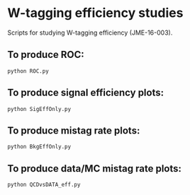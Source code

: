 # W-tagging efficiency studies
Scripts for studying W-tagging efficiency (JME-16-003). 

## To produce ROC:
```
python ROC.py
```
## To produce signal efficiency plots:
```
python SigEffOnly.py
```

## To produce mistag rate plots:
```
python BkgEffOnly.py
```

## To produce data/MC mistag rate plots:
```
python QCDvsDATA_eff.py
```
